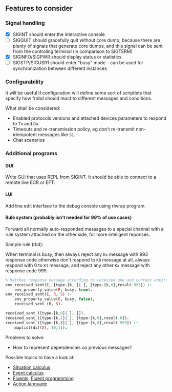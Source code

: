 ## Features to consider

### Signal handling

  - [x] SIGINT should enter the interactive console
  - [ ] SIGQUIT should gracefully quit without core dump, because there are
        plenty of signals that generate core dumps, and this signal can be sent
        from the controling terminal (in comparison to SIGTERM)
  - [x] SIGINFO/SIGPWR should display status or statistics
  - [ ] SIGSTP/SIGUSR1 should enter "busy" mode - can be used for synchronization
        between different instances

### Configurability

It will be useful if configuration will define some sort of scriptlets that
specify how frobd should react to different messages and conditions.

What shall be considered:

  * Enabled protocols versions and attached devices parameters to respond to
    `Tx` and `D4`.
  * Timeouts and re-transmission policy, eg don't re-transmit non-idempotent
    messages like `S1`.
  * Chat scenarios

### Additional programs

#### GUI

Write GUI that uses REPL from SIGINT. It should be able to connect to a remote
live ECR or EFT.

#### LUI

Add line edit interface to the debug console using rlwrap program.

#### Rule system (probably isn't needed for 99% of use cases)

Forward all normally auto-responded messages to a special channel with a rule
system attached on the other side, for more inteligent reponses.

Sample rule (tbd):

When terminal is busy, then always reject any `Kx` message with 993 response code
otherwise don't respond to `K0` message at all, always respond with 0 to `K1`
message, and reject any other `Kx` message with response code 999.

```Prolog
% Matches response message according to recevied one and current environment
env_received_sent(E, [type-[k,_]|_], [type-[k,0],result-993]) :-
    env_property_value(E, busy, true).
env_received_sent(E, R, S) :-
    env_property_value(E, busy, false),
    received_sent_(R, S).

received_sent_([type-[k,0]|_], []).
received_sent_([type-[k,1]|_], [type-[k,0],result-0]).
received_sent_([type-[k,X]|_], [type-[k,0],result-999]) :-
    maplist(dif(X), [0,1]).
```

Problems to solve:
  * How to represent dependencies on previous messages?

Possible topics to have a look at:
  * [Situation calculus][1]
  * [Event calculus][2]
  * [Fluents][3],
    [Fluent programming][5]
  * [Action language][4]

[1]: https://en.wikipedia.org/wiki/Situation_calculus
[2]: https://en.wikipedia.org/wiki/Event_calculus
[3]: https://en.wikipedia.org/wiki/Fluent_(artificial_intelligence)
[4]: https://www.researchgate.net/publication/2276002_Reasoning_about_Fluents_in_Logic_Programming
[5]: https://www.researchgate.net/publication/2841600_Fluent_Logic_Programming
